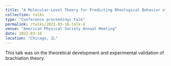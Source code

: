 ```yaml
---
title: "A Molecular-Level Theory for Predicting Rheological Behavior of Dynamically Associating Polymer Networks"
collection: talks
type: "Conference proceedings talk"
permalink: /talks/2022-03-16-talk-4
venue: "American Physical Society Annual Meeting"
date: 2022-03-16
location: "Chicago, IL"
---
```


This talk was on the theoretical development and experimental validation of brachiation theory.
